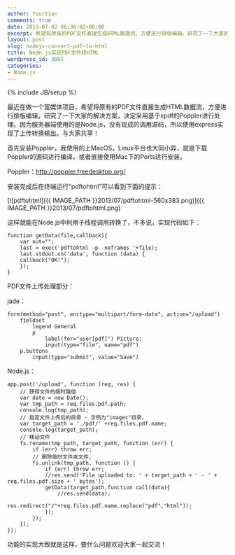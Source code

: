```yaml
---
author: Yourtion
comments: true
date: 2013-07-02 06:38:02+00:00
excerpt: 希望将原有的PDF文件直接生成HTML数据流，方便进行排版编辑，研究了一下大家的解决方案，决定采用基于xpdf的Poppler进行处理。因为服务器端使用的是Node.js，没有现成的调用源码，所以使用express实现了上传转换输出。
layout: post
slug: nodejs-convert-pdf-to-html
title: Node.js实现PDF文件转HTML
wordpress_id: 3801
categories:
- Node.js
---
```

{% include JB/setup %}

最近在做一个富媒体项目，希望将原有的PDF文件直接生成HTML数据流，方便进行排版编辑，研究了一下大家的解决方案，决定采用基于xpdf的Poppler进行处理。因为服务器端使用的是Node.js，没有现成的调用源码，所以使用express实现了上传转换输出。与大家共享！

首先安装Poppler，我使用的上MacOS，Linux平台也大同小异，就是下载Poppler的源码进行编译，或者直接使用Mac下的Ports进行安装。

Poppler：http://poppler.freedesktop.org/

安装完成后在终端运行“pdftohtml”可以看到下面的提示：

[![pdftohtml]({{ IMAGE_PATH }}2013/07/pdftohtml-560x383.png)]({{ IMAGE_PATH }}2013/07/pdftohtml.png)

这样就能在Node.js中利用子线程调用转换了，不多说，实现代码如下：


```
function getData(file,callback){
    var out="";
    last = exec('pdftohtml -p -noframes '+file);
    last.stdout.on('data', function (data) {
    callback("OK!");
    });
}
```


PDF文件上传处理部分：

jade：


```
form(method="post", enctype="multipart/form-data", action="/upload")
    fieldset
        legend General
        p
            label(for="user[pdf]") Picture:
            input(type="file", name="pdf")
    p.buttons
        input(type="submit", value="Save")
```


Node.js：


```
app.post('/upload', function (req, res) {
    // 获得文件的临时路径
    var date = new Date();
    var tmp_path = req.files.pdf.path;
    console.log(tmp_path);
    // 指定文件上传后的目录 - 示例为"images"目录。
    var target_path = './pdf/' +req.files.pdf.name;
    console.log(target_path);
    // 移动文件
    fs.rename(tmp_path, target_path, function (err) {
        if (err) throw err;
        // 删除临时文件夹文件,
        fs.unlink(tmp_path, function () {
            if (err) throw err;
            //res.send('File uploaded to: ' + target_path + ' - ' + req.files.pdf.size + ' bytes');
            getData(target_path,function call(data){
                //res.send(data);
                res.redirect("/"+req.files.pdf.name.replace("pdf","html"));
            });
        });
    });
});
```


功能的实现大致就是这样，要什么问题欢迎大家一起交流！
